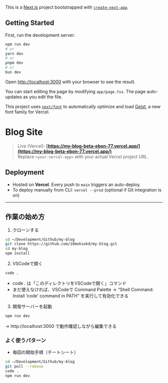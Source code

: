 This is a [Next.js](https://nextjs.org) project bootstrapped with [`create-next-app`](https://nextjs.org/docs/app/api-reference/cli/create-next-app).

## Getting Started

First, run the development server:

```bash
npm run dev
# or
yarn dev
# or
pnpm dev
# or
bun dev
```

Open [http://localhost:3000](http://localhost:3000) with your browser to see the result.

You can start editing the page by modifying `app/page.tsx`. The page auto-updates as you edit the file.

This project uses [`next/font`](https://nextjs.org/docs/app/building-your-application/optimizing/fonts) to automatically optimize and load [Geist](https://vercel.com/font), a new font family for Vercel.

# Blog Site

> Live (Vercel): **[https://my-blog-beta-ebon-77.vercel.app/](https://my-blog-beta-ebon-77.vercel.app/)**  
> Replace `<your-vercel-app>` with your actual Vercel project URL.

## Deployment
- Hosted on **Vercel**. Every push to `main` triggers an auto-deploy.
- To deploy manually from CLI: `vercel --prod` (optional if Git integration is on)

---

## 作業の始め方
1.	クローンする
```bash
cd ~/Development/Github/my-blog
git clone https://github.com/10mokiokd/my-blog.git
cd my-blog
npm install
```

2.	VSCodeで開く
```bash
code .
```
- code . は「このディレクトリをVSCodeで開く」コマンド
- まだ使えなければ、VSCodeで Command Palette → “Shell Command: Install ‘code’ command in PATH” を実行して有効化できる

3.	開発サーバーを起動
```bash
npm run dev
```
→ http://localhost:3000 で動作確認しながら編集できる

### よく使うパターン
- 毎回の開始手順（チートシート）
```bash
cd ~/Development/Github/my-blog
git pull --rebase
code .
npm run dev
```
